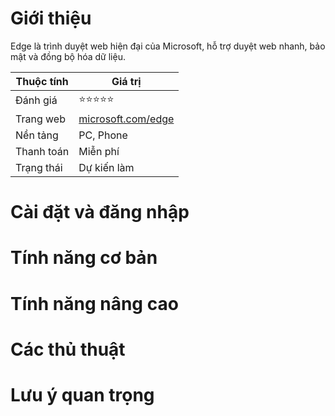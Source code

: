 # Giới thiệu
Edge là trình duyệt web hiện đại của Microsoft, hỗ trợ duyệt web nhanh, bảo mật và đồng bộ hóa dữ liệu.

| Thuộc tính         | Giá trị                                  |
|--------------------|------------------------------------------|
| Đánh giá           | ⭐⭐⭐⭐⭐                                   |
| Trang web          | [microsoft.com/edge](https://microsoft.com/edge) |
| Nền tảng           | PC, Phone                                |
| Thanh toán         | Miễn phí                                 |
| Trạng thái         | Dự kiến làm                              |

# Cài đặt và đăng nhập

# Tính năng cơ bản

# Tính năng nâng cao

# Các thủ thuật

# Lưu ý quan trọng
